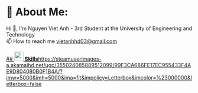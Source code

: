 # 💫 About Me:
Hi 👋, I'm Nguyen Viet Anh - 3rd Student at the University of Engineering and Technology<br>📫 How to reach me vietanhhd03@gmail.com

[## <img src="https://media2.giphy.com/media/QssGEmpkyEOhBCb7e1/giphy.gif?cid=ecf05e47a0n3gi1bfqntqmob8g9aid1oyj2wr3ds3mg700bl&rid=giphy.gif" width ="25"><b> Skills</b>](https://steamuserimages-a.akamaihd.net/ugc/355024085889512099/99F3CA686FE17EC955433F4AE9D804080B0F1B4A/?imw=5000&imh=5000&ima=fit&impolicy=Letterbox&imcolor=%23000000&letterbox=false)https://steamuserimages-a.akamaihd.net/ugc/355024085889512099/99F3CA686FE17EC955433F4AE9D804080B0F1B4A/?imw=5000&imh=5000&ima=fit&impolicy=Letterbox&imcolor=%23000000&letterbox=false
